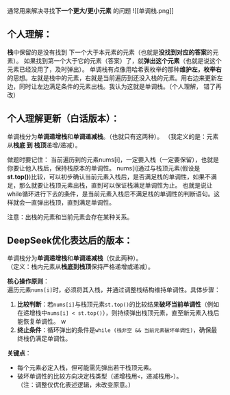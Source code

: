 通常用来解决寻找**下一个更大/更小元素** 的问题
![[单调栈.png]]
## 个人理解：
**栈**中保留的是没有找到 下一个大于本元素的元素（也就是**没找到对应的答案**的元素）。
如果找到第一个大于它的元素（答案）了，就**弹出这个元素**（也就是说这个元素已经没用了，及时弹出）。
单调栈有点像用哈希表枚举的那种**维护左，枚举右**的思想。左就是栈中的元素，右就是当前遍历到还没入栈的元素。用右边来更新左边，同时让左边满足条件的元素出栈。我认为这就是单调栈。（个人理解， 错了再改）

## 个人理解更新（白话版本）：
单调栈分为**单调递增栈**和**单调递减栈**。（也就只有这两种）。
（我定义的是：元素从**栈底 到 栈顶**递增/递减）。

做题时要记住：
当前遍历到的元素nums[i]，一定要入栈（一定要保留），也就是你要让他入栈后，保持栈原本的单调性。
nums[i]通过与栈顶元素(假设是**st.top()**)比较，可以初步确认当前元素入栈后，是否满足栈的单调性，如果不满足，那么就要让栈顶元素出栈，直到可以保证栈满足单调性为止。
也就是说让while循环进行下去的条件，是当前元素入栈后不满足栈的单调性的判断语句。这样就会一直弹出栈顶，直到满足单调性。

注意：出栈的元素和当前元素会存在某种关系。

## DeepSeek优化表达后的版本：
单调栈分为**单调递增栈**和**单调递减栈**（仅此两种）。  
（定义：栈内元素从**栈底到栈顶**保持严格递增或递减）。

**核心操作原则**：  
遍历元素`nums[i]`时，必须将其入栈，并通过调整栈结构维持单调性。具体步骤：  
1. **比较判断**：若`nums[i]`与栈顶元素`st.top()`的比较结果**破坏当前单调性**（例如在递增栈中`nums[i] < st.top()`），则持续弹出栈顶元素，直至新元素入栈后能恢复单调性。 w 
2. **终止条件**：循环弹出的条件是`while (栈非空 && 当前元素破坏单调性)`，确保最终栈仍满足单调性。  

**关键点**：  
- 每个元素必定入栈，但可能需先弹出若干栈顶元素。  
- 破坏单调性的比较方向决定栈类型（递增栈用`<`，递减栈用`>`）。  
（注：调整仅优化表述逻辑，未改变原意。）
